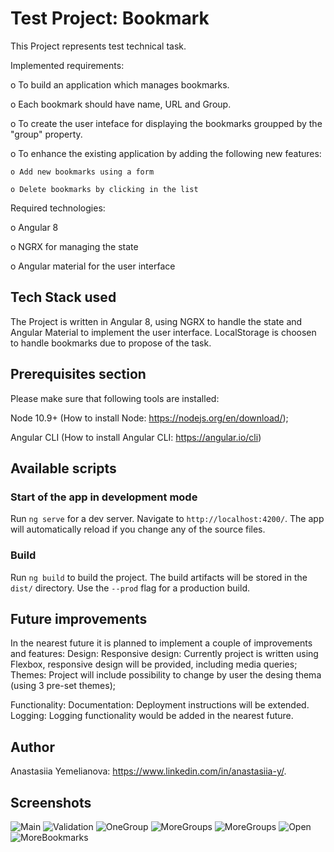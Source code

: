 # Test Project: Bookmark

This Project represents test technical task.

Implemented requirements:

o To build an application which manages bookmarks. 

o Each bookmark should have name, URL and Group. 

o To create the user inteface for displaying the bookmarks groupped by the "group" property.

o To enhance the existing application by adding the following new features:

    o Add new bookmarks using a form
    
    o Delete bookmarks by clicking in the list

Required technologies:

o Angular 8

o NGRX for managing the state

o Angular material for the user interface
 

## Tech Stack used

The Project is written in Angular 8, using NGRX to handle the state and Angular Material to implement the user interface. LocalStorage is choosen to handle bookmarks due to propose of the task.

## Prerequisites section

Please make sure that following tools are installed:

Node 10.9+ (How to install Node: https://nodejs.org/en/download/);

Angular CLI (How to install Angular CLI: https://angular.io/cli)

## Available scripts

### Start of the app in development mode

Run `ng serve` for a dev server. Navigate to `http://localhost:4200/`. The app will automatically reload if you change any of the source files.

### Build

Run `ng build` to build the project. The build artifacts will be stored in the `dist/` directory. Use the `--prod` flag for a production build.

## Future improvements

In the nearest future it is planned to implement a couple of improvements and features:
Design:
Responsive design: Currently project is written using Flexbox, responsive design will be provided, including media queries;
Themes: Project will include possibility to change by user the desing thema (using 3 pre-set themes);

Functionality:
Documentation: Deployment instructions will be extended.
Logging: Logging functionality would be added in the nearest future.

## Author

Anastasiia Yemelianova: https://www.linkedin.com/in/anastasiia-y/.

## Screenshots
![Main](https://i.postimg.cc/S2BMLmdk/Screenshot-2019-12-06-at-15-54-37.png)
![Validation](https://i.postimg.cc/9wyqJsgT/Screenshot-2019-12-06-at-15-55-13.png)
![OneGroup](https://i.postimg.cc/MXBR6jZT/Screenshot-2019-12-06-at-15-55-50.png)
![MoreGroups](https://i.postimg.cc/GH1DHh9j/Screenshot-2019-12-06-at-15-56-09.png)
![MoreGroups](https://i.postimg.cc/GH1DHh9j/Screenshot-2019-12-06-at-15-56-09.png)
![Open](https://i.postimg.cc/4mb9tk9R/Screenshot-2019-12-06-at-15-57-16.png)
![MoreBookmarks](https://i.postimg.cc/FYrJVWyd/Screenshot-2019-12-06-at-15-57-30.png)
